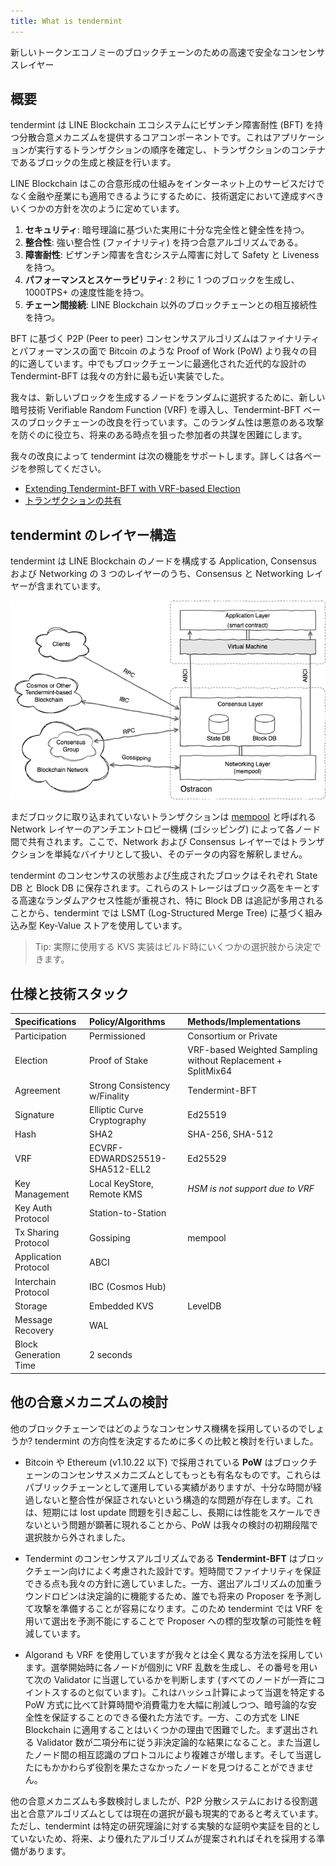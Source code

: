 ```yaml
---
title: What is tendermint
---
```


新しいトークンエコノミーのブロックチェーンのための高速で安全なコンセンサスレイヤー

## 概要

tendermint は LINE Blockchain エコシステムにビザンチン障害耐性 (BFT) を持つ分散合意メカニズムを提供するコアコンポーネントです。これはアプリケーションが実行するトランザクションの順序を確定し、トランザクションのコンテナであるブロックの生成と検証を行います。

LINE Blockchain はこの合意形成の仕組みをインターネット上のサービスだけでなく金融や産業にも適用できるようにするために、技術選定において達成すべきいくつかの方針を次のように定めています。

1. **セキュリティ**: 暗号理論に基づいた実用に十分な完全性と健全性を持つ。
2. **整合性**: 強い整合性 (ファイナリティ) を持つ合意アルゴリズムである。
3. **障害耐性**: ビザンチン障害を含むシステム障害に対して Safety と Liveness を持つ。
4. **パフォーマンスとスケーラビリティ**: 2 秒に 1 つのブロックを生成し、1000TPS+ の速度性能を持つ。
5. **チェーン間接続**: LINE Blockchain 以外のブロックチェーンとの相互接続性を持つ。

BFT に基づく P2P (Peer to peer) コンセンサスアルゴリズムはファイナリティとパフォーマンスの面で Bitcoin のような Proof of Work (PoW) より我々の目的に適しています。中でもブロックチェーンに最適化された近代的な設計の Tendermint-BFT は我々の方針に最も近い実装でした。

我々は、新しいブロックを生成するノードをランダムに選択するために、新しい暗号技術 Verifiable Random Function (VRF) を導入し、Tendermint-BFT ベースのブロックチェーンの改良を行っています。このランダム性は悪意のある攻撃を防ぐのに役立ち、将来のある時点を狙った参加者の共謀を困難にします。

我々の改良によって tendermint は次の機能をサポートします。詳しくは各ページを参照してください。

- [Extending Tendermint-BFT with VRF-based Election](02-consensus.md)
- [トランザクションの共有](03-tx-sharing.md)

## tendermint のレイヤー構造

tendermint は LINE Blockchain のノードを構成する Application, Consensus および Networking の 3 つのレイヤーのうち、Consensus と Networking レイヤーが含まれています。

![Layered Structure](../static/layered_structure.png)

まだブロックに取り込まれていないトランザクションは [mempool](03-tx-sharing.md) と呼ばれる Network レイヤーのアンチエントロピー機構 (ゴシッピング) によって各ノード間で共有されます。ここで、Network および Consensus レイヤーではトランザクションを単純なバイナリとして扱い、そのデータの内容を解釈しません。

tendermint のコンセンサスの状態および生成されたブロックはそれぞれ State DB と Block DB に保存されます。これらのストレージはブロック高をキーとする高速なランダムアクセス性能が重視され、特に Block DB は追記が多用されることから、tendermint では LSMT (Log-Structured Merge Tree) に基づく組み込み型 Key-Value ストアを使用しています。

> Tip: 実際に使用する KVS 実装はビルド時にいくつかの選択肢から決定できます。

## 仕様と技術スタック

| Specifications        | Policy/Algorithms              | Methods/Implementations                                      |
| :-------------------- | :----------------------------- | :----------------------------------------------------------- |
| Participation         | Permissioned                   | Consortium or Private                                        |
| Election              | Proof of Stake                 | VRF-based Weighted Sampling without Replacement + SplitMix64 |
| Agreement             | Strong Consistency w/Finality  | Tendermint-BFT                                               |
| Signature             | Elliptic Curve Cryptography    | Ed25519                                                      |
| Hash                  | SHA2                           | SHA-256, SHA-512                                             |
| VRF                   | ECVRF-EDWARDS25519-SHA512-ELL2 | Ed25529                                                      |
| Key Management        | Local KeyStore, Remote KMS     | _HSM is not support due to VRF_                              |
| Key Auth Protocol     | Station-to-Station             |                                                              |
| Tx Sharing Protocol   | Gossiping                      | mempool                                                      |
| Application Protocol  | ABCI                           |                                                              |
| Interchain Protocol   | IBC (Cosmos Hub)               |                                                              |
| Storage               | Embedded KVS                   | LevelDB                                                      |
| Message Recovery      | WAL                            |                                                              |
| Block Generation Time | 2 seconds                      |                                                              |

## 他の合意メカニズムの検討

他のブロックチェーンではどのようなコンセンサス機構を採用しているのでしょうか? tendermint の方向性を決定するために多くの比較と検討を行いました。

- Bitcoin や Ethereum (v1.10.22 以下) で採用されている **PoW** はブロックチェーンのコンセンサスメカニズムとしてもっとも有名なものです。これらはパブリックチェーンとして運用している実績がありますが、十分な時間が経過しないと整合性が保証されないという構造的な問題が存在します。これは、短期には lost update 問題を引き起こし、長期には性能をスケールできないという問題が顕著に現れることから、PoW は我々の検討の初期段階で選択肢から外されました。

- Tendermint のコンセンサスアルゴリズムである **Tendermint-BFT** はブロックチェーン向けによく考慮された設計です。短時間でファイナリティを保証できる点も我々の方針に適していました。一方、選出アルゴリズムの加重ラウンドロビンは決定論的に機能するため、誰でも将来の Proposer を予測して攻撃を準備することが容易になります。このため tendermint では VRF を用いて選出を予測不能にすることで Proposer への標的型攻撃の可能性を軽減しています。

- Algorand も VRF を使用していますが我々とは全く異なる方法を採用しています。選挙開始時に各ノードが個別に VRF 乱数を生成し、その番号を用いて次の Validator に当選しているかを判断します (すべてのノードが一斉にコイントスするのと似ています)。これはハッシュ計算によって当選を特定する PoW 方式に比べて計算時間や消費電力を大幅に削減しつつ、暗号論的な安全性を保証することのできる優れた方法です。一方、この方式を LINE Blockchain に適用することはいくつかの理由で困難でした。まず選出される Validator 数が二項分布に従う非決定論的な結果になること。また当選したノード間の相互認識のプロトコルにより複雑さが増します。そして当選したにもかかわらず役割を果たさなかったノードを見つけることができません。

他の合意メカニズムも多数検討しましたが、P2P 分散システムにおける役割選出と合意アルゴリズムとしては現在の選択が最も現実的であると考えています。ただし、tendermint は特定の研究理論に対する実験的な証明や実証を目的としていないため、将来、より優れたアルゴリズムが提案されればそれを採用する準備があります。
